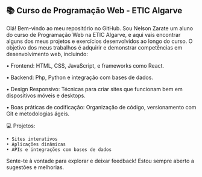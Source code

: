 ## 📚 Curso de Programação Web - ETIC Algarve

Olá! Bem-vindo ao meu repositório no GitHub. Sou Nelson Zarate um aluno do curso de Programação Web na ETIC Algarve, e aqui vais encontrar alguns dos meus projetos e exercícios desenvolvidos ao longo do curso. O objetivo dos meus trabalhos é adquirir e demonstrar competências em desenvolvimento web, incluindo:

• Frontend: HTML, CSS, JavaScript, e frameworks como React.

• Backend: Php, Python e integração com bases de dados.

• Design Responsivo: Técnicas para criar sites que funcionam bem em dispositivos móveis e desktops.

• Boas práticas de codificação: Organização de código, versionamento com Git e metodologias ágeis.

💻 Projetos:

    • Sites interativos
    • Aplicações dinâmicas
    • APIs e integrações com bases de dados

Sente-te à vontade para explorar e deixar feedback! Estou sempre aberto a sugestões e melhorias.

